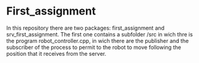 # First_assignment
In this repository there are two packages: first_assignment and srv_first_assignment.
The first one contains a subfolder /src in wich thre is the program robot_controller.cpp, in wich there are the publisher and the subscriber of the process to permit to the robot to move following the position that it receives from the server.
